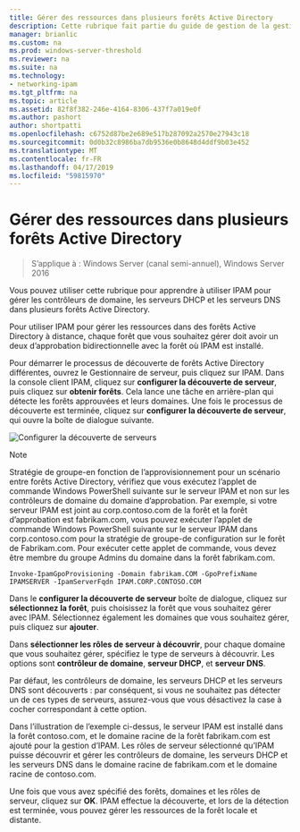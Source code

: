 ```yaml
---
title: Gérer des ressources dans plusieurs forêts Active Directory
description: Cette rubrique fait partie du guide de gestion de la gestion des adresses IP (IPAM) dans Windows Server 2016.
manager: brianlic
ms.custom: na
ms.prod: windows-server-threshold
ms.reviewer: na
ms.suite: na
ms.technology:
- networking-ipam
ms.tgt_pltfrm: na
ms.topic: article
ms.assetid: 82f8f382-246e-4164-8306-437f7a019e0f
ms.author: pashort
author: shortpatti
ms.openlocfilehash: c6752d87be2e689e517b287092a2570e27943c18
ms.sourcegitcommit: 0d0b32c8986ba7db9536e0b8648d4ddf9b03e452
ms.translationtype: MT
ms.contentlocale: fr-FR
ms.lasthandoff: 04/17/2019
ms.locfileid: "59815970"
---
```

# <a name="manage-resources-in-multiple-active-directory-forests"></a>Gérer des ressources dans plusieurs forêts Active Directory

>S’applique à : Windows Server (canal semi-annuel), Windows Server 2016

Vous pouvez utiliser cette rubrique pour apprendre à utiliser IPAM pour gérer les contrôleurs de domaine, les serveurs DHCP et les serveurs DNS dans plusieurs forêts Active Directory.  
  
Pour utiliser IPAM pour gérer les ressources dans des forêts Active Directory à distance, chaque forêt que vous souhaitez gérer doit avoir un deux d’approbation bidirectionnelle avec la forêt où IPAM est installé.  
  
Pour démarrer le processus de découverte de forêts Active Directory différentes, ouvrez le Gestionnaire de serveur, puis cliquez sur IPAM. Dans la console client IPAM, cliquez sur **configurer la découverte de serveur**, puis cliquez sur **obtenir forêts**. Cela lance une tâche en arrière-plan qui détecte les forêts approuvées et leurs domaines. Une fois le processus de découverte est terminée, cliquez sur **configurer la découverte de serveur**, qui ouvre la boîte de dialogue suivante.  
  
![Configurer la découverte de serveurs](../../media/Manage-Resources-in-Multiple-Active-Directory-Forests/ipam_serverdiscovery.jpg)  

>[!NOTE]
>Stratégie de groupe\-en fonction de l’approvisionnement pour un scénario entre forêts Active Directory, vérifiez que vous exécutez l’applet de commande Windows PowerShell suivante sur le serveur IPAM et non sur les contrôleurs de domaine du domaine d’approbation. Par exemple, si votre serveur IPAM est joint au corp.contoso.com de la forêt et la forêt d’approbation est fabrikam.com, vous pouvez exécuter l’applet de commande Windows PowerShell suivante sur le serveur IPAM dans corp.contoso.com pour la stratégie de groupe\-de configuration sur le forêt de Fabrikam.com. Pour exécuter cette applet de commande, vous devez être membre du groupe Admins du domaine dans la forêt fabrikam.com.

    
    Invoke-IpamGpoProvisioning -Domain fabrikam.COM -GpoPrefixName IPAMSERVER -IpamServerFqdn IPAM.CORP.CONTOSO.COM
    

Dans le **configurer la découverte de serveur** boîte de dialogue, cliquez sur **sélectionnez la forêt**, puis choisissez la forêt que vous souhaitez gérer avec IPAM. Sélectionnez également les domaines que vous souhaitez gérer, puis cliquez sur **ajouter**.

Dans **sélectionner les rôles de serveur à découvrir**, pour chaque domaine que vous souhaitez gérer, spécifiez le type de serveurs à découvrir. Les options sont **contrôleur de domaine**, **serveur DHCP**, et **serveur DNS**.

Par défaut, les contrôleurs de domaine, les serveurs DHCP et les serveurs DNS sont découverts : par conséquent, si vous ne souhaitez pas détecter un de ces types de serveurs, assurez-vous que vous désactivez la case à cocher correspondant à cette option.

Dans l’illustration de l’exemple ci-dessus, le serveur IPAM est installé dans la forêt contoso.com, et le domaine racine de la forêt fabrikam.com est ajouté pour la gestion d’IPAM. Les rôles de serveur sélectionné qu’IPAM puisse découvrir et gérer les contrôleurs de domaine, les serveurs DHCP et les serveurs DNS dans le domaine racine de fabrikam.com et le domaine racine de contoso.com.

Une fois que vous avez spécifié des forêts, domaines et les rôles de serveur, cliquez sur **OK**. IPAM effectue la découverte, et lors de la détection est terminée, vous pouvez gérer les ressources de la forêt locale et distante.
